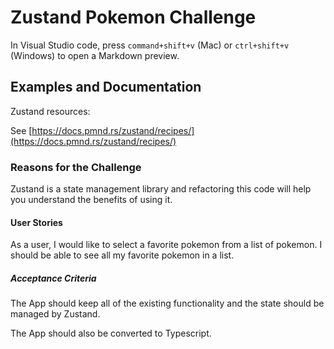 # Zustand Pokemon Challenge

In Visual Studio code, press `command+shift+v` (Mac) or `ctrl+shift+v` (Windows) to open a Markdown preview.

## Examples and Documentation

Zustand resources:

See [https://docs.pmnd.rs/zustand/recipes/](https://docs.pmnd.rs/zustand/recipes/)

### Reasons for the Challenge

Zustand is a state management library and refactoring this code will help you understand the benefits of using it.

#### User Stories

As a user, I would like to select a favorite pokemon from a list of pokemon. I should be able to see all my favorite pokemon in a list.

##### Acceptance Criteria

The App should keep all of the existing functionality and the state should be managed by Zustand.

The App should also be converted to Typescript.
